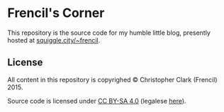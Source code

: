 Frencil's Corner
================

This repository is the source code for my humble little blog, presently hosted at [squiggle.city/~frencil](http://squiggle.city/~frencil/).

License
-------

All content in this repository is copyrighed © Christopher Clark (Frencil) 2015.

Source code is licensed under [CC BY-SA 4.0](http://creativecommons.org/licenses/by-sa/4.0/) (legalese [here](http://creativecommons.org/licenses/by-sa/4.0/legalcode)).

